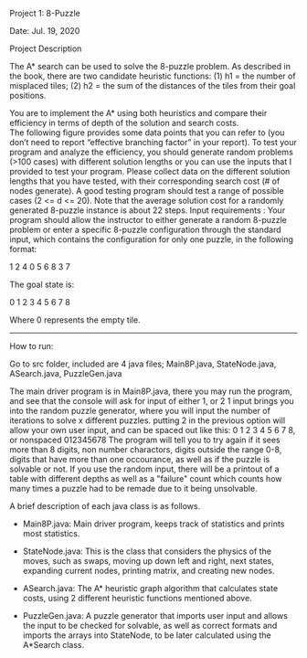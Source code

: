 Project 1: 8-Puzzle

Date: Jul. 19, 2020

Project Description   

The A* search can be used to solve the 8-puzzle problem. As described in the book, 
there are two candidate heuristic functions: 
(1) h1 = the number of misplaced tiles; (2) h2 = the sum of the distances of the tiles from their goal positions.

You are to implement the A* using both heuristics and compare their efficiency in terms of depth of the solution and search costs.   
The following figure provides some data points that you can refer to (you don’t need to report “effective branching factor” in your report). 
To test your program and analyze the efficiency, you should generate random problems (>100 cases) with different solution lengths
 or you can use the inputs that I provided to test your program. Please collect data on the different solution lengths that you have tested, 
with their corresponding search cost (# of nodes generate). A good testing program should test a range of possible cases (2 <= d <= 20). 
Note that the average solution cost for a randomly generated 8-puzzle instance is about 22 steps.
Input requirements : Your program should allow the instructor to either generate a random 8-puzzle problem or enter a specific 8-puzzle 
configuration through the standard input, which contains the configuration for only one puzzle, in the following format:

1 2 4 0 5 6 8 3 7

The goal state is:

0 1 2 3 4 5 6 7 8

Where 0 represents the empty tile.

---------------------------------------------------------------------
How to run:

Go to src folder, included are 4 java files; Main8P.java, StateNode.java, ASearch.java, PuzzleGen.java

The main driver program is in Main8P.java, there you may run the program, and see that the console will ask for input of either 1, or 2
1 input brings you into the random puzzle generator, where you will input the number of iterations to solve x different puzzles.
putting 2 in the previous option will allow your own user input, and can be spaced out like this: 0 1 2 3 4 5 6 7 8, or nonspaced 012345678
The program will tell you to try again if it sees more than 8 digits, non number charactors, digits outside the range 0-8, digits that have
more than one occourance, as well as if the puzzle is solvable or not. If you use the random input, there will be a printout of a table with different depths
as well as a "failure" count which counts how many times a puzzle had to be remade due to it being unsolvable.

A brief description of each java class is as follows.

- Main8P.java: Main driver program, keeps track of statistics and prints most statistics.

- StateNode.java: 
This is the class that considers the physics of the moves, such as swaps, moving up down left and right, next states, expanding current nodes, printing matrix, and creating new nodes.

- ASearch.java:
The A* heuristic graph algorithm that calculates state costs, using 2 different heuristic functions mentioned above.

- PuzzleGen.java:
A puzzle generator that imports user input and allows the input to be checked for solvable, as well as correct formats and imports the arrays into StateNode, 
to be later calculated using the A*Search class.


